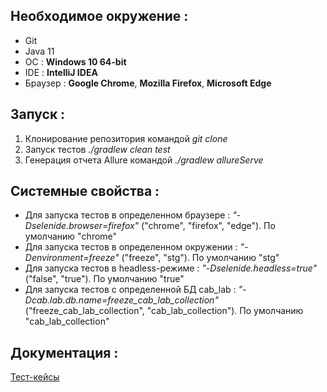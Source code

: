 ## Необходимое окружение :
- Git
- Java 11
- ОС : **Windows 10 64-bit**
- IDE : **IntelliJ IDEA**
- Браузер : **Google Chrome**, **Mozilla Firefox**, **Microsoft Edge**


## Запуск :
1. Клонирование репозитория командой _git clone_
2. Запуск тестов
   _./gradlew clean test_
3. Генерация отчета Allure командой _./gradlew allureServe_


## Системные свойства :
- Для запуска тестов в определенном браузере : _"-Dselenide.browser=firefox"_ ("chrome", "firefox", "edge").
  По умолчанию "chrome"
- Для запуска тестов в определенном окружении : _"-Denvironment=freeze"_ ("freeze", "stg").
По умолчанию "stg"
- Для запуска тестов в headless-режиме : _"-Dselenide.headless=true"_ ("false", "true").
  По умолчанию "true"
- Для запуска тестов с определенной БД cab_lab : _"-Dcab.lab.db.name=freeze_cab_lab_collection"_ ("freeze_cab_lab_collection", "cab_lab_collection").
По умолчанию "cab_lab_collection"


## Документация :
[Тест-кейсы](https://testit.smuit.ru/projects/8271/tests?isolatedSection=32d71e85-1002-4bea-a286-827d707e3a07)
